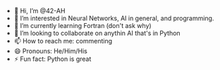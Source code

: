 - 👋 Hi, I’m @42-AH
- 👀 I’m interested in Neural Networks, AI in general, and programming.
- 🌱 I’m currently learning Fortran (don't ask why)
- 💞️ I’m looking to collaborate on anythin AI that's in Python
- 📫 How to reach me: commenting
- 😄 Pronouns: He/Him/His
- ⚡ Fun fact: Python is great

<!---
42-AH/42-AH is a ✨ special ✨ repository because its `README.md` (this file) appears on your GitHub profile.
You can click the Preview link to take a look at your changes.
--->
